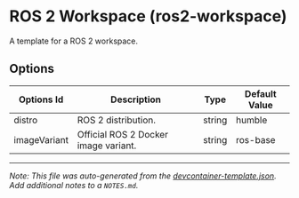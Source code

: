 
# ROS 2 Workspace (ros2-workspace)

A template for a ROS 2 workspace.

## Options

| Options Id | Description | Type | Default Value |
|-----|-----|-----|-----|
| distro | ROS 2 distribution. | string | humble |
| imageVariant | Official ROS 2 Docker image variant. | string | ros-base |



---

_Note: This file was auto-generated from the [devcontainer-template.json](https://github.com/BrunoB81HK/ros2-workspace-devcontainer-template/blob/main/src/ros2-workspace/devcontainer-template.json).  Add additional notes to a `NOTES.md`._
